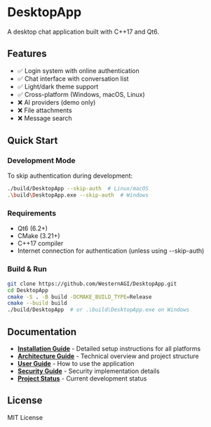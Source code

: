 # DesktopApp

A desktop chat application built with C++17 and Qt6.

## Features
- ✅ Login system with online authentication
- ✅ Chat interface with conversation list
- ✅ Light/dark theme support
- ✅ Cross-platform (Windows, macOS, Linux)
- ❌ AI providers (demo only)
- ❌ File attachments
- ❌ Message search

## Quick Start

### Development Mode
To skip authentication during development:
```bash
./build/DesktopApp --skip-auth  # Linux/macOS
.\build\DesktopApp.exe --skip-auth  # Windows
```

### Requirements
- Qt6 (6.2+)
- CMake (3.21+)
- C++17 compiler
- Internet connection for authentication (unless using --skip-auth)

### Build & Run
```bash
git clone https://github.com/WesternAGI/DesktopApp.git
cd DesktopApp
cmake -S . -B build -DCMAKE_BUILD_TYPE=Release
cmake --build build
./build/DesktopApp  # or .\build\DesktopApp.exe on Windows
```

## Documentation

- **[Installation Guide](docs/INSTALLATION.md)** - Detailed setup instructions for all platforms
- **[Architecture Guide](docs/ARCHITECTURE.md)** - Technical overview and project structure
- **[User Guide](docs/USER_GUIDE.md)** - How to use the application
- **[Security Guide](docs/SECURITY.md)** - Security implementation details
- **[Project Status](docs/PROJECT_STATUS.md)** - Current development status

## License
MIT License
